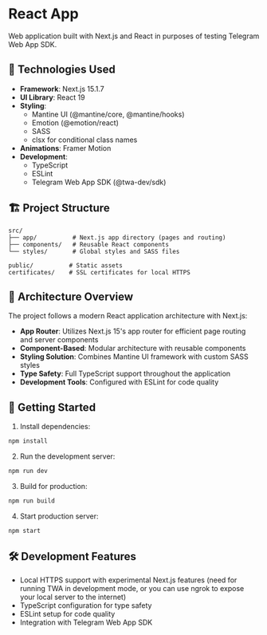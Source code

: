 # React App

Web application built with Next.js and React in purposes of testing Telegram Web App SDK.

## 🚀 Technologies Used

- **Framework**: Next.js 15.1.7
- **UI Library**: React 19
- **Styling**:
  - Mantine UI (@mantine/core, @mantine/hooks)
  - Emotion (@emotion/react)
  - SASS
  - clsx for conditional class names
- **Animations**: Framer Motion
- **Development**:
  - TypeScript
  - ESLint
  - Telegram Web App SDK (@twa-dev/sdk)

## 🏗️ Project Structure

```
src/
├── app/          # Next.js app directory (pages and routing)
├── components/   # Reusable React components
└── styles/       # Global styles and SASS files

public/          # Static assets
certificates/    # SSL certificates for local HTTPS
```

## 🎯 Architecture Overview

The project follows a modern React application architecture with Next.js:

- **App Router**: Utilizes Next.js 15's app router for efficient page routing and server components
- **Component-Based**: Modular architecture with reusable components
- **Styling Solution**: Combines Mantine UI framework with custom SASS styles
- **Type Safety**: Full TypeScript support throughout the application
- **Development Tools**: Configured with ESLint for code quality

## 🚦 Getting Started

1. Install dependencies:
```bash
npm install
```

2. Run the development server:
```bash
npm run dev
```

3. Build for production:
```bash
npm run build
```

4. Start production server:
```bash
npm start
```


## 🛠️ Development Features

- Local HTTPS support with experimental Next.js features (need for running TWA in development mode, or you can use ngrok to expose your local server to the internet)
- TypeScript configuration for type safety
- ESLint setup for code quality
- Integration with Telegram Web App SDK
